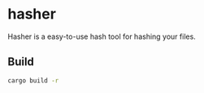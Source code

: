 # hasher

Hasher is a easy-to-use hash tool for hashing your files.

## Build

```bash
cargo build -r
```
